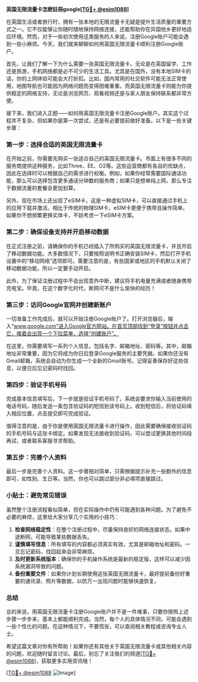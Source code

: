 **英国无限流量卡怎麽註冊google[[TG💪+ @esim1088](https://t.me/s/esim1088)]**

在英国生活或者旅行时，拥有一张本地的无限流量卡无疑是提升生活质量的重要方式之一。它不仅能够让你随时随地保持网络连接，还能帮助你在异国他乡更好地适应环境。然而，对于一些初次使用这类服务的人来说，注册Google账户可能会遇到一些小麻烦。今天，我们就来聊聊如何用英国无限流量卡顺利注册Google账户。

首先，让我们了解一下为什么需要一张英国无限流量卡。无论是在英国留学、工作还是旅游，手机网络都是必不可少的生活工具。尤其是在国外，没有本地SIM卡的话，你的上网体验可能会大打折扣。比如，国内常用的社交软件可能无法正常使用，地图导航也可能因为网络问题而变得困难重重。而英国无限流量卡则能为你提供稳定的网络支持，无论是浏览网页、观看视频还是与家人朋友保持联系都非常方便。

接下来，我们进入正题——如何用英国无限流量卡注册Google账户。其实这个过程并不复杂，但如果你是第一次尝试，还是有必要提前做好准备。以下是一些关键步骤：

### 第一步：选择合适的英国无限流量卡

在开始之前，你需要先购买一张适合自己的英国无限流量卡。市面上有很多不同的服务商提供这种服务，比如Three、EE、O2等。这些运营商都有各自的优缺点，因此在选择时可以根据自己的需求进行权衡。例如，如果你经常需要国际通话功能，那么可以选择包含更多通话分钟数的服务商；如果只是想单纯上网，那么专注于数据流量的套餐会更加划算。

另外，现在市场上还出现了eSIM卡，这是一种虚拟SIM卡，可以直接通过手机上的应用下载并激活。相比于传统的物理SIM卡，eSIM卡更便于携带且操作简单。如果你不想频繁更换实体卡，不妨考虑一下eSIM卡方案。

### 第二步：确保设备支持并开启移动数据

在正式注册之前，请确保你的手机已经插入了所购买的英国无限流量卡，并且开启了移动数据功能。大多数情况下，只要按照说明书正确安装SIM卡，然后打开手机设置中的“移动网络”选项即可。需要注意的是，有些国家或地区的手机默认关闭了移动数据功能，所以一定要手动开启。

此外，为了保证注册过程中不会出现意外中断，建议将手机电量充满或者随身携带充电宝。毕竟，在这个数字化时代，断网可不是什么愉快的经历！

### 第三步：访问Google官网并创建新账户

一切准备工作完成后，就可以开始注册Google账户了。打开浏览器后，输入“www.google.com”进入Google官方网站。在首页顶部找到“登录”按钮并点击它，接着会出现一个下拉菜单，选择“创建账户”。

在这里，你需要填写一系列个人信息，包括名字、邮箱地址、密码等。其中，邮箱地址非常重要，因为它将成为你日后登录Google服务的主要凭据。如果你还没有Gmail邮箱，系统会自动为你生成一个全新的Gmail账号。记得妥善保存好这些信息，以便日后忘记密码时找回。

### 第四步：验证手机号码

完成基本信息填写后，下一步就是验证手机号码了。系统会要求你输入当前使用的电话号码，随后发送一条包含验证码的短信到该号码上。收到短信后，将验证码填入相应位置，点击提交即可完成验证。

值得注意的是，由于你是使用英国无限流量卡进行操作，因此需要确保接收验证码的手机号码与这张卡绑定。如果发现无法接收到验证码，可以尝试更换其他时间段再试，或者联系客服寻求帮助。

### 第五步：完善个人资料

最后一步是完善个人资料。这一步骤相对简单，只需根据提示补充一些额外的信息即可，如性别、生日等。当然，你也可以跳过部分非必填项直接跳过。

### 小贴士：避免常见错误

虽然整个注册流程看似简单，但在实际操作中仍有可能遇到各种问题。为了避免不必要的麻烦，这里给大家分享几个实用的小技巧：

1. **检查网络稳定性**：在整个注册过程中，尽量保持良好的网络连接状态。如果中途断网，可能导致某些数据丢失。
2. **谨慎填写信息**：所有填写的内容都必须真实有效，尤其是邮箱地址和密码。一旦忘记密码，找回起来会非常麻烦。
3. **及时更新系统版本**：确保你的手机操作系统是最新的稳定版，这样可以减少因系统漏洞导致的问题。
4. **备份重要文件**：如果你计划长期使用这张英国无限流量卡，最好提前备份好重要的通讯录、照片等数据，以防万一出现问题时能够快速恢复。

### 总结

总的来说，用英国无限流量卡注册Google账户并不是一件难事，只要你按照上述步骤一步步来，基本上都能顺利完成。当然，每个人的具体情况不同，可能会遇到一些个性化的问题。在这种情况下，不要慌张，可以查阅相关教程或咨询专业人士。

希望这篇文章对你有所帮助！如果你还有其他关于英国无限流量卡或其他相关内容的问题，欢迎随时留言讨论。最后，别忘了关注我们的频道[[TG💪+ @esim1088](https://t.me/s/esim1088)]，获取更多实用资讯哦！

[[TG💪+ @esim1088](https://t.me/s/esim1088) ![Image](https://i.postimg.cc/4NQfJmqS/Snipaste-2025-05-13-00-14-12.png)]